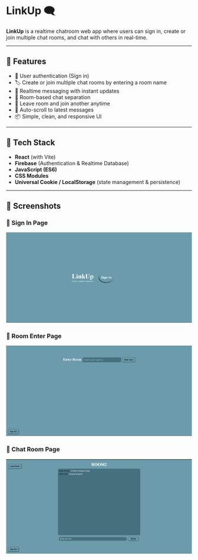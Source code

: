 # LinkUp 🗨️

**LinkUp** is a realtime chatroom web app where users can sign in, create or join multiple chat rooms, and chat with others in real-time.

---

## 🚀 Features

- 🔐 User authentication (Sign in)
- 🏷️ Create or join multiple chat rooms by entering a room name
- 💬 Realtime messaging with instant updates
- 📂 Room-based chat separation
- 🚪 Leave room and join another anytime
- 📄 Auto-scroll to latest messages
- 📦 Simple, clean, and responsive UI

---

## 🔧 Tech Stack

- **React** (with Vite)
- **Firebase** (Authentication & Realtime Database)
- **JavaScript (ES6)**
- **CSS Modules**
- **Universal Cookie / LocalStorage** (state management & persistence)

---

## 📸 Screenshots

### 🔐 Sign In Page
![Sign In](/screenshots/linkUpsignIn.png)

### 🚪 Room Enter Page
![Room Input](/screenshots/linkUproomInput.png)

### 💬 Chat Room Page
![Chat Room](/screenshots/linkUpRoom.png)

